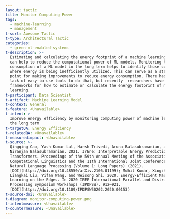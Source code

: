 ```yaml
---
layout: tactic
title: Monitor Computing Power
tags:
  - machine-learning
  - management
t-sort: Awesome Tactic
t-type: Architectural Tactic
categories:
  - green-ml-enabled-systems
t-description: >-
  Estimating and calculating the energy footprint of a machine learning model
  can help to reduce the computational power of ML models. Monitoring the energy
  consumption of a ML model in the long term helps to identify those components
  where energy is being inefficiently utilized. This can serve as a starting
  point for making improvements to reduce energy consumption. There has been a
  lack of easy-to-use tools to do that, but recently  researchers have provided
  frameworks for how to estimate or calculate the energy footprint of machine
  learning.
t-participant: Data Scientist
t-artifact: Machine Learning Model
t-context: General
t-feature: <Unavailable>
t-intent: >-
  Improve energy efficiency by monitoring computing power of machine learning in
  the long term
t-targetQA: Energy Efficiency
t-relatedQA: <Unavailable>
t-measuredimpact: <Unavailable>
t-source: >-
  Qingqing Cao, Yash Kumar Lal, Harsh Trivedi, Aruna Balasubramanian, and
  Niranjan Balasubramanian. 2021. IrEne: Interpretable Energy Prediction for
  Transformers. Proceedings of the 59th Annual Meeting of the Association for
  Computational Linguistics and the 11th International Joint Conference on
  Natural Language Processing (Volume 1: Long Papers) (2021).
  [DOI](https://doi.org/10.48550/arXiv.2106.01199); Mohit Kumar, Xingzhou Zhang,
  Liangkai Liu, Yifan Wang, and Weisong Shi. 2020. Energy-Efficient Machine
  Learning on the Edges. In 2020 IEEE International Parallel and Distributed
  Processing Symposium Workshops (IPDPSW). 912–921.
  [DOI](https://doi.org/10.1109/IPDPSW50202.2020.00153)
t-source-doi: <Unavailable>
t-diagram: monitor-computing-power.png
t-intentmeasure: <Unavailable>
t-countermeasure: <Unavailable>
---
```


